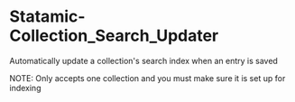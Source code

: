 # Statamic-Collection_Search_Updater

Automatically update a collection's search index when an entry is saved

NOTE: Only accepts one collection and you must make sure it is set up for indexing
